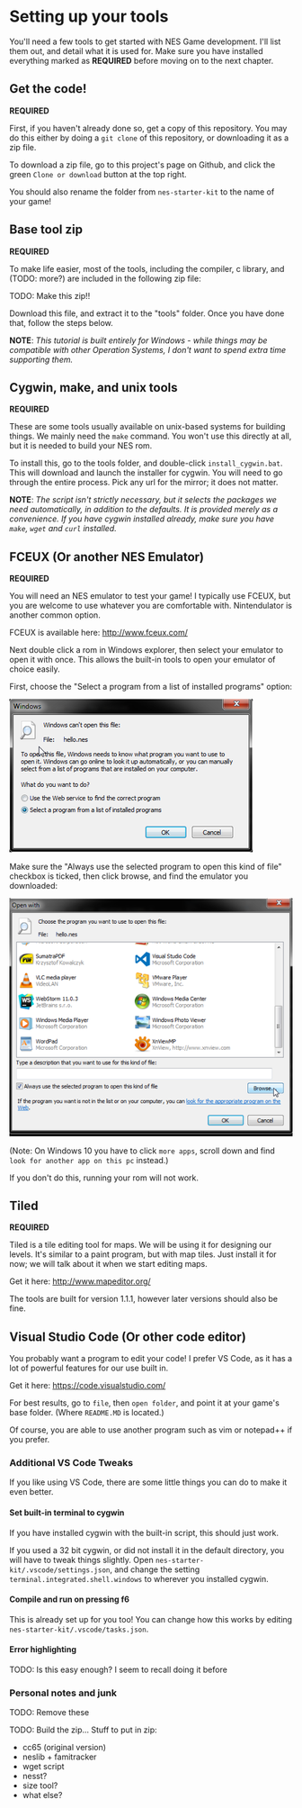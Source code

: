 # Setting up your tools

You'll need a few tools to get started with NES Game development. I'll list them out, and detail what it is used for.
Make sure you have installed everything marked as **REQUIRED** before moving on to the next chapter.

## Get the code!

**REQUIRED**

First, if you haven't already done so, get a copy of this repository. You may do this either by doing a `git clone` of
this repository, or downloading it as a zip file. 

To download a zip file, go to this project's page on Github, and click the green `Clone or download` button at the top right.

You should also rename the folder from `nes-starter-kit` to the name of your game!

## Base tool zip

**REQUIRED**

To make life easier, most of the tools, including the compiler, c library, and (TODO: more?) are included in the 
following zip file: 

TODO: Make this zip!! 

Download this file, and extract it to the "tools" folder. Once you have done that, follow the steps below.

**NOTE**: _This tutorial is built entirely for Windows - while things may be compatible with other Operation Systems, I
don't want to spend extra time supporting them._

## Cygwin, make, and unix tools

**REQUIRED**

These are some tools usually available on unix-based systems for building things. We mainly need the `make` command. 
You won't use this directly at all, but it is needed to build your NES rom.

To install this, go to the tools folder, and double-click `install_cygwin.bat`. This will download and launch the installer
for cygwin. You will need to go through the entire process. Pick any url for the mirror; it does not matter.

**NOTE**: _The script isn't strictly necessary, but it selects the packages we need automatically, in addition to the defaults.
It is provided merely as a convenience. If you have cygwin installed already, make sure you have `make`, `wget` and `curl`
installed._

## FCEUX (Or another NES Emulator)

**REQUIRED**

You will need an NES emulator to test your game! I typically use FCEUX, but you are welcome to use whatever you are comfortable
with. Nintendulator is another common option.

FCEUX is available here: http://www.fceux.com/

Next double click a rom in Windows explorer, then select your emulator to open it with once. This allows
the built-in tools to open your emulator of choice easily.

First, choose the "Select a program from a list of installed programs" option:

![Step 1](./images/fceux_1.png)

Make sure the "Always use the selected program to open this kind of file" checkbox is ticked, then click browse, and find the
emulator you downloaded: 

![Step 2](./images/fceux_2.png)

(Note: On Windows 10 you have to click `more apps`, scroll down and find `look for another app on this pc` instead.) 

If you don't do this, running your rom will not work.

## Tiled

**REQUIRED**

Tiled is a tile editing tool for maps. We will be using it for designing our levels. It's similar to a paint program, but
with map tiles. Just install it for now; we will talk about it when we start editing maps.

Get it here: http://www.mapeditor.org/

The tools are built for version 1.1.1, however later versions should also be fine.

## Visual Studio Code (Or other code editor)

You probably want a program to edit your code! I prefer VS Code, as it has a lot of powerful features for our use built in.

Get it here: https://code.visualstudio.com/

For best results, go to `file`, then `open folder`, and point it at your game's base folder. (Where `README.MD` is located.)

Of course, you are able to use another program such as vim or notepad++ if you prefer.

### Additional VS Code Tweaks

If you like using VS Code, there are some little things you can do to make it even better. 

#### Set built-in terminal to cygwin

If you have installed cygwin with the built-in script, this should just work. 

If you used a 32 bit cygwin, or did not install it in the default directory, you will have to tweak things slightly. 
Open `nes-starter-kit/.vscode/settings.json`, and change the setting `terminal.integrated.shell.windows` to wherever you 
installed cygwin.

#### Compile and run on pressing f6

This is already set up for you too! You can change how this works by editing `nes-starter-kit/.vscode/tasks.json`.

#### Error highlighting

TODO: Is this easy enough? I seem to recall doing it before

### Personal notes and junk 
TODO: Remove these

TODO: Build the zip...
Stuff to put in zip: 
- cc65 (original version)
- neslib + famitracker
- wget script
- nesst?
- size tool?
- what else?